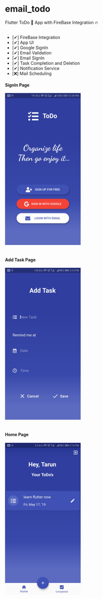 # email_todo
Flutter ToDo 🔄 App with FireBase Integration 🔥
<br>
<br>


- [✔] FireBase Integration
- [✔] App UI
- [✔] Google SignIn
- [✔] Email Validation 
- [✔] Email SignIn
- [✔] Task Completion and Deletion
- [✔] Notification Service
- [❌] Mail Scheduling


#### SignIn Page
<img src="Screenshots/Screenshot_20190517-123925.jpg" width="250" >
<br>
<br>

#### Add Task Page
<img src="Screenshots\Screenshot_20190517-141406.jpg" width="250" >

<br>
<br>

#### Home Page
<img src="Screenshots\Screenshot_20190517-141430.jpg" width="250" >

<br>
<br>

